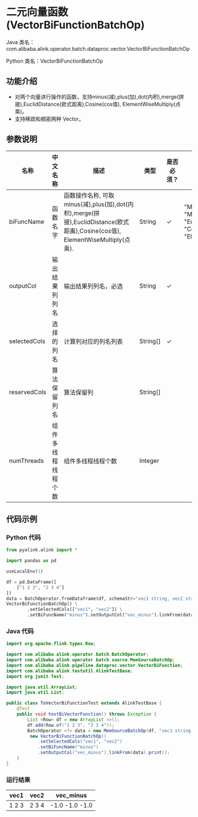 # 二元向量函数 (VectorBiFunctionBatchOp)
Java 类名：com.alibaba.alink.operator.batch.dataproc.vector.VectorBiFunctionBatchOp

Python 类名：VectorBiFunctionBatchOp


## 功能介绍
* 对两个向量进行操作的函数，支持minus(减),plus(加),dot(内积),merge(拼接),EuclidDistance(欧式距离),Cosine(cos值), ElementWiseMultiply(点乘)。
* 支持稀疏和稠密两种 Vector。

## 参数说明

| 名称 | 中文名称 | 描述 | 类型 | 是否必须？ | 取值范围 | 默认值 |
| --- | --- | --- | --- | --- | --- | --- |
| biFuncName | 函数名字 | 函数操作名称, 可取minus(减),plus(加),dot(内积),merge(拼接),EuclidDistance(欧式距离),Cosine(cos值), ElementWiseMultiply(点乘). | String | ✓ | "Minus", "Dot", "Plus", "Merge", "EuclidDistance", "Cosine", "ElementWiseMultiply" |  |
| outputCol | 输出结果列列名 | 输出结果列列名，必选 | String | ✓ |  |  |
| selectedCols | 选择的列名 | 计算列对应的列名列表 | String[] | ✓ |  |  |
| reservedCols | 算法保留列名 | 算法保留列 | String[] |  |  | null |
| numThreads | 组件多线程线程个数 | 组件多线程线程个数 | Integer |  |  | 1 |

## 代码示例
### Python 代码
```python
from pyalink.alink import *

import pandas as pd

useLocalEnv(1)

df = pd.DataFrame([
    ["1 2 3", "2 3 4"]
])
data = BatchOperator.fromDataframe(df, schemaStr="vec1 string, vec2 string")
VectorBiFunctionBatchOp() \
		.setSelectedCols(["vec1", "vec2"]) \
		.setBiFuncName("minus").setOutputCol("vec_minus").linkFrom(data).print();
```
### Java 代码
```java
import org.apache.flink.types.Row;

import com.alibaba.alink.operator.batch.BatchOperator;
import com.alibaba.alink.operator.batch.source.MemSourceBatchOp;
import com.alibaba.alink.pipeline.dataproc.vector.VectorBiFunction;
import com.alibaba.alink.testutil.AlinkTestBase;
import org.junit.Test;

import java.util.ArrayList;
import java.util.List;

public class ToVectorBiFunctionTest extends AlinkTestBase {
	@Test
	public void testBiVectorFunction() throws Exception {
		List <Row> df = new ArrayList <>();
		df.add(Row.of("1 2 3", "2 3 4"));
		BatchOperator <?> data = new MemSourceBatchOp(df, "vec1 string, vec2 string");
		 new VectorBiFunctionBatchOp()
			.setSelectedCols("vec1", "vec2")
			.setBiFuncName("minus")
			.setOutputCol("vec_minus").linkFrom(data).print();
	}
}
```
### 运行结果
vec1 | vec2 | vec_minus
---|-----|---
1 2 3|2 3 4|-1.0 -1.0 -1.0

